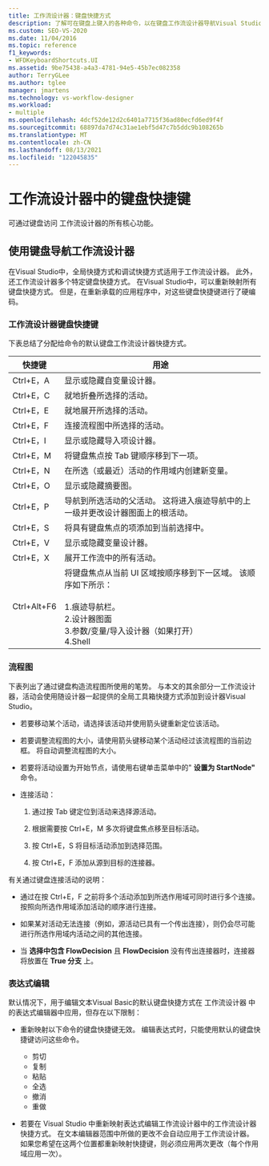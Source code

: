 ```yaml
---
title: 工作流设计器：键盘快捷方式
description: 了解可在键盘上键入的各种命令，以在键盘工作流设计器导航Visual Studio。
ms.custom: SEO-VS-2020
ms.date: 11/04/2016
ms.topic: reference
f1_keywords:
- WFDKeyboardShortcuts.UI
ms.assetid: 9be75438-a4a3-4781-94e5-45b7ec082358
author: TerryGLee
ms.author: tglee
manager: jmartens
ms.technology: vs-workflow-designer
ms.workload:
- multiple
ms.openlocfilehash: 4dcf52de12d2c6401a7715f36ad80ecfd6ed9f4f
ms.sourcegitcommit: 68897da7d74c31ae1ebf5d47c7b5ddc9b108265b
ms.translationtype: MT
ms.contentlocale: zh-CN
ms.lasthandoff: 08/13/2021
ms.locfileid: "122045835"
---
```

# <a name="keyboard-shortcuts-in-the-workflow-designer"></a>工作流设计器中的键盘快捷键

可通过键盘访问 工作流设计器的所有核心功能。

## <a name="navigating-the-workflow-designer-using-the-keyboard"></a>使用键盘导航工作流设计器

在Visual Studio中，全局快捷方式和调试快捷方式适用于工作流设计器。 此外，还工作流设计器多个特定键盘快捷方式。 在Visual Studio中，可以重新映射所有键盘快捷方式。 但是，在重新承载的应用程序中，对这些键盘快捷键进行了硬编码。

### <a name="workflow-designer-keyboard-shortcuts"></a>工作流设计器键盘快捷键

下表总结了分配给命令的默认键盘工作流设计器快捷方式。

|快捷键|用途|
|-|-------------|
|Ctrl+E，A|显示或隐藏自变量设计器。|
|Ctrl+E，C|就地折叠所选择的活动。|
|Ctrl+E，E|就地展开所选择的活动。|
|Ctrl+E，F|连接流程图中所选择的活动。|
|Ctrl+E，I|显示或隐藏导入项设计器。|
|Ctrl+E，M|将键盘焦点按 Tab 键顺序移到下一项。|
|Ctrl+E，N|在所选（或最近）活动的作用域内创建新变量。|
|Ctrl+E，O|显示或隐藏摘要图。|
|Ctrl+E，P|导航到所选活动的父活动。 这将进入痕迹导航中的上一级并更改设计器图面上的根活动。|
|Ctrl+E，S|将具有键盘焦点的项添加到当前选择中。|
|Ctrl+E，V|显示或隐藏变量设计器。|
|Ctrl+E，X|展开工作流中的所有活动。|
|Ctrl+Alt+F6|将键盘焦点从当前 UI 区域按顺序移到下一区域。 该顺序如下所示：<br /><br /> 1.痕迹导航栏。<br />2.设计器图面<br />3.参数/变量/导入设计器（如果打开）<br />4.Shell|

### <a name="flowchart"></a>流程图

下表列出了通过键盘构造流程图所使用的笔势。 与本文的其余部分一工作流设计器，活动会使用随设计器一起提供的全局工具箱快捷方式添加到设计器Visual Studio。

- 若要移动某个活动，请选择该活动并使用箭头键重新定位该活动。

- 若要调整流程图的大小，请使用箭头键移动某个活动经过该流程图的当前边框。 将自动调整流程图的大小。

- 若要将活动设置为开始节点，请使用右键单击菜单中的" **设置为 StartNode"** 命令。

- 连接活动：

    1. 通过按 Tab 键定位到活动来选择源活动。

    2. 根据需要按 Ctrl+E，M 多次将键盘焦点移至目标活动。

    3. 按 Ctrl+E，S 将目标活动添加到选择范围。

    4. 按 Ctrl+E，F 添加从源到目标的连接器。

有关通过键盘连接活动的说明：

- 通过在按 Ctrl+E，F 之前将多个活动添加到所选作用域可同时进行多个连接。按照向所选作用域添加活动的顺序进行连接。

- 如果某对活动无法连接（例如，源活动已具有一个传出连接），则仍会尽可能进行所选作用域内活动之间的其他连接。

- 当 **选择中包含 FlowDecision** 且 **FlowDecision** 没有传出连接器时，连接器将放置在 **True 分支** 上。

### <a name="expression-editing"></a>表达式编辑

默认情况下，用于编辑文本Visual Basic的默认键盘快捷方式在 工作流设计器 中的表达式编辑器中应用，但存在以下限制：

- 重新映射以下命令的键盘快捷键无效。 编辑表达式时，只能使用默认的键盘快捷键访问这些命令。

  - 剪切
  - 复制
  - 粘贴
  - 全选
  - 撤消
  - 重做

- 若要在 Visual Studio 中重新映射表达式编辑工作流设计器中的工作流设计器快捷方式。 在文本编辑器范围中所做的更改不会自动应用于工作流设计器。 如果您希望在这两个位置都重新映射快捷键，则必须应用两次更改（每个作用域应用一次）。

